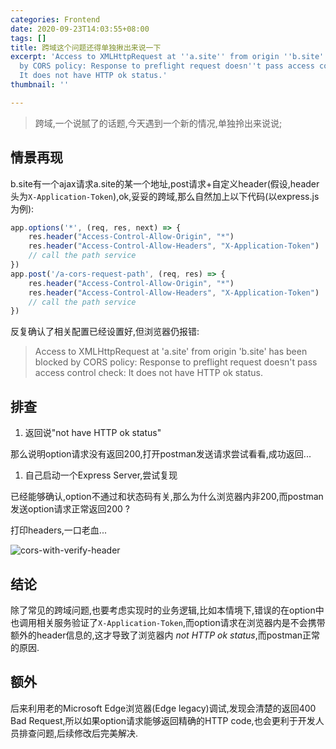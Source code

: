 ```yaml
---
categories: Frontend
date: 2020-09-23T14:03:55+08:00
tags: []
title: 跨域这个问题还得单独揪出来说一下
excerpt: 'Access to XMLHttpRequest at ''a.site'' from origin ''b.site'' has been blocked
  by CORS policy: Response to preflight request doesn''t pass access control check:
  It does not have HTTP ok status.'
thumbnail: ''

---
```

> 跨域,一个说腻了的话题,今天遇到一个新的情况,单独拎出来说说;

## 情景再现

b.site有一个ajax请求a.site的某一个地址,post请求+自定义header(假设,header头为`X-Application-Token`),ok,妥妥的跨域,那么自然加上以下代码(以express.js为例):

```javascript
app.options('*', (req, res, next) => {
    res.header("Access-Control-Allow-Origin", "*")
    res.header("Access-Control-Allow-Headers", "X-Application-Token")
    // call the path service
})
app.post('/a-cors-request-path', (req, res) => {
    res.header("Access-Control-Allow-Origin", "*")
    res.header("Access-Control-Allow-Headers", "X-Application-Token")
    // call the path service
})
```

反复确认了相关配置已经设置好,但浏览器仍报错:

> Access to XMLHttpRequest at 'a.site' from origin 'b.site' has been blocked by CORS policy: Response to preflight request doesn't pass access control check: It does not have HTTP ok status.

## 排查

1. 返回说"not have HTTP ok status"

那么说明option请求没有返回200,打开postman发送请求尝试看看,成功返回...

1. 自己启动一个Express Server,尝试复现

已经能够确认,option不通过和状态码有关,那么为什么浏览器内非200,而postman发送option请求正常返回200 ?

打印headers,一口老血...

![cors-with-verify-header](https://cdn.sparkling.land/public/blog/images/cors-with-verify-header.png)

## 结论

除了常见的跨域问题,也要考虑实现时的业务逻辑,比如本情境下,错误的在option中也调用相关服务验证了`X-Application-Token`,而option请求在浏览器内是不会携带额外的header信息的,这才导致了浏览器内 _not HTTP ok status_,而postman正常的原因.

## 额外

后来利用老的Microsoft Edge浏览器(Edge legacy)调试,发现会清楚的返回400 Bad Request,所以如果option请求能够返回精确的HTTP code,也会更利于开发人员排查问题,后续修改后完美解决.